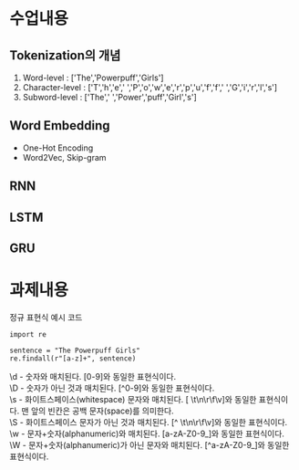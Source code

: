 # 수업내용
## Tokenization의 개념
1. Word-level : ['The','Powerpuff','Girls']
2. Character-level : ['T','h','e',' ','P','o','w','e','r','p','u','f','f',' ','G','i','r','l','s']
3. Subword-level : ['The',' ','Power','puff','Girl','s']

## Word Embedding
- One-Hot Encoding
- Word2Vec, Skip-gram

## RNN
## LSTM
## GRU

# 과제내용
정규 표현식
예시 코드
```
import re

sentence = "The Powerpuff Girls"
re.findall(r"[a-z]+", sentence)

```
\d - 숫자와 매치된다. [0-9]와 동일한 표현식이다.  
\D - 숫자가 아닌 것과 매치된다. [^0-9]와 동일한 표현식이다.  
\s - 화이트스페이스(whitespace) 문자와 매치된다. [ \t\n\r\f\v]와 동일한 표현식이다. 맨 앞의 빈칸은 공백 문자(space)를 의미한다.  
\S - 화이트스페이스 문자가 아닌 것과 매치된다. [^ \t\n\r\f\v]와 동일한 표현식이다.  
\w - 문자+숫자(alphanumeric)와 매치된다. [a-zA-Z0-9_]와 동일한 표현식이다.  
\W - 문자+숫자(alphanumeric)가 아닌 문자와 매치된다. [^a-zA-Z0-9_]와 동일한 표현식이다.
